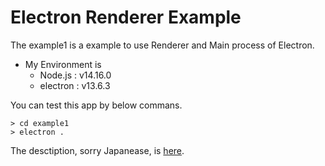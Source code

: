 # Electron Renderer Example

The example1 is a example to use Renderer and Main process of Electron.<br>
- My Environment is
  - Node.js : v14.16.0
  - electron : v13.6.3

You can test this app by below commans.
```
> cd example1
> electron .
```

The desctiption, sorry Japanease, is [here](https://www.webmidiaudio.com/npage607.html#Electron_Renderer).



